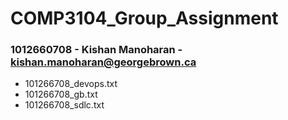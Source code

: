 # COMP3104_Group_Assignment

### 1012660708 - Kishan Manoharan - kishan.manoharan@georgebrown.ca

- 101266708_devops.txt
- 101266708_gb.txt
- 101266708_sdlc.txt
